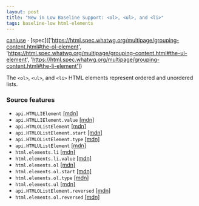 ```yaml
---
layout: post
title: "New in Low Baseline Support: <ol>, <ul>, and <li>"
tags: baseline-low html-elements
---
```


[caniuse](https://caniuse.com/?search=list-elements) · [spec](['https://html.spec.whatwg.org/multipage/grouping-content.html#the-ol-element', 'https://html.spec.whatwg.org/multipage/grouping-content.html#the-ul-element', 'https://html.spec.whatwg.org/multipage/grouping-content.html#the-li-element'])

The `<ol>`, `<ul>`, and `<li>` HTML elements represent ordered and unordered lists.

### Source features

- ``api.HTMLLIElement`` [[mdn]](https://developer.mozilla.org/en-US/search?q=api.HTMLLIElement)
- ``api.HTMLLIElement.value`` [[mdn]](https://developer.mozilla.org/en-US/search?q=api.HTMLLIElement.value)
- ``api.HTMLOListElement`` [[mdn]](https://developer.mozilla.org/en-US/search?q=api.HTMLOListElement)
- ``api.HTMLOListElement.start`` [[mdn]](https://developer.mozilla.org/en-US/search?q=api.HTMLOListElement.start)
- ``api.HTMLOListElement.type`` [[mdn]](https://developer.mozilla.org/en-US/search?q=api.HTMLOListElement.type)
- ``api.HTMLUListElement`` [[mdn]](https://developer.mozilla.org/en-US/search?q=api.HTMLUListElement)
- ``html.elements.li`` [[mdn]](https://developer.mozilla.org/en-US/search?q=html.elements.li)
- ``html.elements.li.value`` [[mdn]](https://developer.mozilla.org/en-US/search?q=html.elements.li.value)
- ``html.elements.ol`` [[mdn]](https://developer.mozilla.org/en-US/search?q=html.elements.ol)
- ``html.elements.ol.start`` [[mdn]](https://developer.mozilla.org/en-US/search?q=html.elements.ol.start)
- ``html.elements.ol.type`` [[mdn]](https://developer.mozilla.org/en-US/search?q=html.elements.ol.type)
- ``html.elements.ul`` [[mdn]](https://developer.mozilla.org/en-US/search?q=html.elements.ul)
- ``api.HTMLOListElement.reversed`` [[mdn]](https://developer.mozilla.org/en-US/search?q=api.HTMLOListElement.reversed)
- ``html.elements.ol.reversed`` [[mdn]](https://developer.mozilla.org/en-US/search?q=html.elements.ol.reversed)
